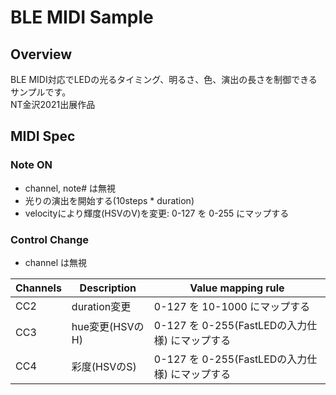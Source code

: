 # BLE MIDI Sample

## Overview
BLE MIDI対応でLEDの光るタイミング、明るさ、色、演出の長さを制御できるサンプルです。  
NT金沢2021出展作品


## MIDI Spec

### Note ON
- channel, note# は無視
- 光りの演出を開始する(10steps * duration)
- velocityにより輝度(HSVのV)を変更: 0-127 を 0-255 にマップする

### Control Change
- channel は無視

| Channels |   Description   |               Value mapping rule               |
| -------- | --------------- | ---------------------------------------------- |
| CC2      | duration変更    | 0-127 を 10-1000 にマップする                  |
| CC3      | hue変更(HSVのH) | 0-127 を 0-255(FastLEDの入力仕様) にマップする |
| CC4      | 彩度(HSVのS)    | 0-127 を 0-255(FastLEDの入力仕様) にマップする |
